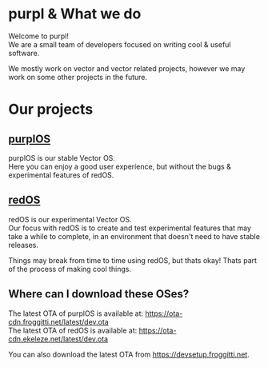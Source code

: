 # purpl & What we do

Welcome to purpl!</br>
We are a small team of developers focused on writing cool & useful software.

We mostly work on vector and vector related projects, however we may work on some other projects in the future.

# Our projects

## [purplOS](https://github.com/purpl-org/purplOS)

purplOS is our stable Vector OS.</br>
Here you can enjoy a good user experience, but without the bugs & experimental features of redOS.

## [redOS](https://github.com/purpl-org/redOS)

redOS is our experimental Vector OS.</br>
Our focus with redOS is to create and test experimental features that may take a while to complete, in an environment that doesn't need to have stable releases.</br>

Things may break from time to time using redOS, but thats okay! Thats part of the process of making cool things.

## Where can I download these OSes?

The latest OTA of purplOS is available at: https://ota-cdn.froggitti.net/latest/dev.ota</br>
The latest OTA of redOS is available at: https://ota-cdn.ekeleze.net/latest/dev.ota</br>

You can also download the latest OTA from https://devsetup.froggitti.net.
